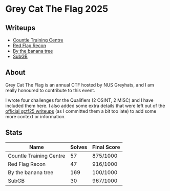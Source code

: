 # Grey Cat The Flag 2025

## Writeups
- [Countle Training Centre](./Countle%20Training%20Centre/)
- [Red Flag Recon](./Red%20Flag%20Recon/)
- [By the banana tree](./By%20The%20Banana%20Tree)
- [SubGB](./SubGB)

## About
Grey Cat The Flag is an annual CTF hosted by NUS Greyhats, and I am really honoured to contribute to this event. 

I wrote four challenges for the Qualifiers (2 OSINT, 2 MISC) and I have included them here. I also added some extra details that were left out of the [official gctf25 writeups](https://github.com/NUSGreyhats/greyctf25-challs-public) (as I committed them a bit too late) to add some more context or information.

## Stats

| Name | Solves | Final Score |
| ---- | ------ | ----------- |
| Countle Training Centre | 57 | 875/1000 |
| Red Flag Recon | 47 | 916/1000 |
| By the banana tree | 169 | 100/1000 |
| SubGB | 30 | 967/1000 |


